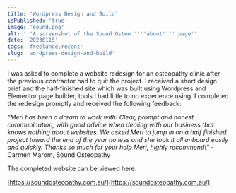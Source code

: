```yaml
---
title: 'Wordpress Design and Build'
isPublished: 'true'
image: 'sound.png'
alt: '''A screenshot of the Sound Osteo ''''about'''' page'''
date: '20230115'
tags: 'freelance,recent'
slug: 'wordpress-design-and-build'
---
```


I was asked to complete a website redesign for an osteopathy clinic after the previous contractor had to quit the project. I received a short design brief and the half-finished site which was built using Wordpress and Elementor page builder, tools I had little to no experience using. I completed the redesign promptly and received the following feedback:

_"Meri has been a dream to work with! Clear, prompt and honest communication, with good advice when dealing with our business that knows nothing about websites. We asked Meri to jump in on a half finished project toward the end of the year no less and she took it all onboard easily and quickly. Thanks so much for your help Meri, highly recommend!"_ - Carmen Marom, Sound Osteopathy

The completed website can be viewed here:

[https://soundosteopathy.com.au/](https://soundosteopathy.com.au/)